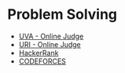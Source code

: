 # Problem Solving
- [UVA - Online Judge](https://uhunt.onlinejudge.org/id/1010753)
- [URI - Online Judge](https://www.urionlinejudge.com.br/judge/en/profile/307840)
- [HackerRank](https://www.hackerrank.com/istiaqhossain)
- [CODEFORCES](https://codeforces.com/profile/istiaqhossain)